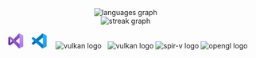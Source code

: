 
<div align="center" width="100%"">

  <div>
    <img src="https://github-readme-stats.vercel.app/api/top-langs?username=Siddharth2077&locale=en&hide_title=false&layout=compact&card_width=320&langs_count=10&theme=merko&hide_border=true&order=2" width="60%" alt="languages graph"  />

  </div>

  <div>
    <img src="https://streak-stats.demolab.com?user=Siddharth2077&locale=en&mode=daily&theme=merko&hide_border=true&border_radius=5&order=3" width="60%" alt="streak graph"  />
  </div>

</div>

<br/>

<div align="center">
  <img width="5" />
  <img src="https://github.com/devicons/devicon/blob/v2.16.0/icons/visualstudio/visualstudio-original.svg" height="30" alt="visual studio logo" />
  <img width="10" />
  <img src="https://github.com/devicons/devicon/blob/v2.16.0/icons/vscode/vscode-original.svg" height="30" alt="vs code logo" />
  <img width="10" />
  <img src="https://cmake.org/wp-content/uploads/2023/08/CMake-Logo.svg" height="30" alt="vulkan logo" />
  <img width="5" />
  <img src="https://upload.wikimedia.org/wikipedia/commons/f/fe/Vulkan_logo.svg" height="30" alt="vulkan logo" />
  <img src="https://www.khronos.org/assets/images/api_logos/spirv.svg" height="35" alt="spir-v logo" />
  <img src="https://upload.wikimedia.org/wikipedia/commons/e/e9/Opengl-logo.svg" height="35" alt="opengl logo" />    
</div> 




